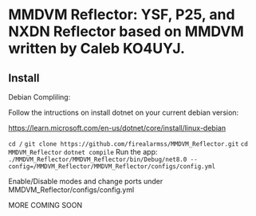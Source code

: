 # MMDVM Reflector: YSF, P25, and NXDN Reflector based on MMDVM written by Caleb KO4UYJ.

## Install

Debian Compliling:

Follow the intructions on install dotnet on your current debian version:

https://learn.microsoft.com/en-us/dotnet/core/install/linux-debian

`cd /`
`git clone https://github.com/firealarmss/MMDVM_Reflector.git`
`cd MMDVM_Reflector`
`dotnet compile`
Run the app: `./MMDVM_Reflector/MMDVM_Reflector/bin/Debug/net8.0 --config=/MMDVM_Reflector/MMDVM_Reflector/configs/config.yml`

Enable/Disable modes and change ports under MMDVM_Reflector/configs/config.yml

MORE COMING SOON
